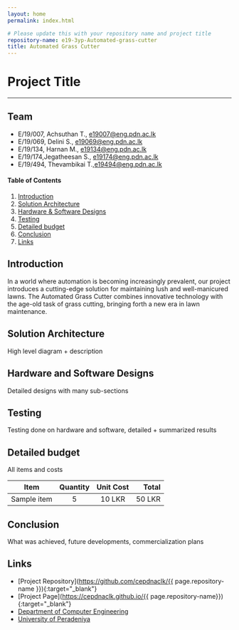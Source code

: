 ```yaml
---
layout: home
permalink: index.html

# Please update this with your repository name and project title
repository-name: e19-3yp-Automated-grass-cutter
title: Automated Grass Cutter
---
```


[comment]: # "This is the standard layout for the project, but you can clean this and use your own template"

# Project Title

---

## Team
-  E/19/007, Achsuthan T., e19007@eng.pdn.ac.lk
-  E/19/069, Delini S., e19069@eng.pdn.ac.lk
-  E/19/134, Harnan M., e19134@eng.pdn.ac.lk
-  E/19/174,Jegatheesan S., e19174@eng.pdn.ac.lk
-  E/19/494, Thevambikai T.,e19494@eng.pdn.ac.lk

<!-- Image (photo/drawing of the final hardware) should be here -->

<!-- This is a sample image, to show how to add images to your page. To learn more options, please refer [this](https://projects.ce.pdn.ac.lk/docs/faq/how-to-add-an-image/) -->

<!-- ![Sample Image](./images/sample.png) -->

#### Table of Contents
1. [Introduction](#introduction)
2. [Solution Architecture](#solution-architecture )
3. [Hardware & Software Designs](#hardware-and-software-designs)
4. [Testing](#testing)
5. [Detailed budget](#detailed-budget)
6. [Conclusion](#conclusion)
7. [Links](#links)

## Introduction
In a world where automation is becoming increasingly prevalent, our project introduces a cutting-edge solution for maintaining lush and well-manicured lawns. The Automated Grass Cutter combines innovative technology with the age-old task of grass cutting, bringing forth a new era in lawn maintenance.

## Solution Architecture

High level diagram + description

## Hardware and Software Designs

Detailed designs with many sub-sections

## Testing

Testing done on hardware and software, detailed + summarized results

## Detailed budget

All items and costs

| Item          | Quantity  | Unit Cost  | Total  |
| ------------- |:---------:|:----------:|-------:|
| Sample item   | 5         | 10 LKR     | 50 LKR |

## Conclusion

What was achieved, future developments, commercialization plans

## Links

- [Project Repository](https://github.com/cepdnaclk/{{ page.repository-name }}){:target="_blank"}
- [Project Page](https://cepdnaclk.github.io/{{ page.repository-name}}){:target="_blank"}
- [Department of Computer Engineering](http://www.ce.pdn.ac.lk/)
- [University of Peradeniya](https://eng.pdn.ac.lk/)

[//]: # (Please refer this to learn more about Markdown syntax)
[//]: # (https://github.com/adam-p/markdown-here/wiki/Markdown-Cheatsheet)
